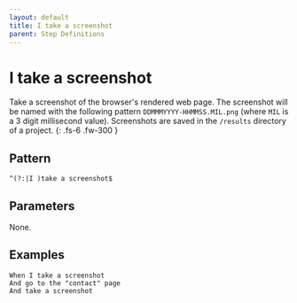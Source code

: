 ```yaml
---
layout: default
title: I take a screenshot
parent: Step Definitions
---
```


# I take a screenshot

Take a screenshot of the browser's rendered web page. The screenshot will be named with the following pattern `DDMMMYYYY-HHMMSS.MIL.png` (where `MIL` is a 3 digit millisecond value). Screenshots are saved in the `/results` directory of a project.
{: .fs-6 .fw-300 }

## Pattern

```
^(?:|I )take a screenshot$
```

## Parameters

None.

## Examples

```gherkin
When I take a screenshot
And go to the "contact" page
And take a screenshot
```